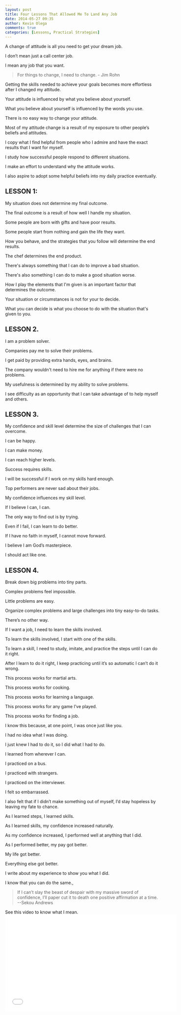 ```yaml
---
layout: post
title: Four Lessons That Allowed Me To Land Any Job
date: 2014-05-27 09:35
author: Kevin Olega
comments: true
categories: [Lessons, Practical Strategies]
---
```

A change of attitude is all you need to get your dream job. 

I don’t mean just a call center job.

I mean any job that you want.

> For things to change, I need to change. - Jim Rohn

Getting the skills needed to achieve your goals becomes more effortless after I changed my attitude.

Your attitude is influenced by what you believe about yourself. 

What you believe about yourself is influenced by the words you use. 

There is no easy way to change your attitude. 

Most of my attitude change is a result of my exposure to other people’s beliefs and attitudes. 

I copy what I find helpful from people who I admire and have the exact results that I want for myself. 

I study how successful people respond to different situations.

I make an effort to understand why the attitude works.

I also aspire to adopt some helpful beliefs into my daily practice eventually. 

## LESSON 1: 

My situation does not determine my final outcome.

The final outcome is a result of how well I handle my situation.

Some people are born with gifts and have poor results. 

Some people start from nothing and gain the life they want. 

How you behave, and the strategies that you follow will determine the end results.

The chef determines the end product.

There's always something that I can do to improve a bad situation.

There's also something I can do to make a good situation worse.

How I play the elements that I'm given is an important factor that determines the outcome.

Your situation or circumstances is not for your to decide.

What you can decide is what you choose to do with the situation that's given to you.  

## LESSON 2. 

I am a problem solver.

Companies pay me to solve their problems. 

I get paid by providing extra hands, eyes, and brains. 

The company wouldn't need to hire me for anything if there were no problems.

My usefulness is determined by my ability to solve problems.

I see difficulty as an opportunity that I can take advantage of to help myself and others. 

## LESSON 3. 

My confidence and skill level determine the size of challenges that I can overcome.

I can be happy.

I can make money.

I can reach higher levels.

Success requires skills.

I will be successful if I work on my skills hard enough.

Top performers are never sad about their jobs. 

My confidence influences my skill level. 

If I believe I can, I can.

The only way to find out is by trying.

Even if I fail, I can learn to do better. 

If I have no faith in myself, I cannot move forward. 

I believe I am God’s masterpiece. 

I should act like one. 

## LESSON 4. 

Break down big problems into tiny parts.

Complex problems feel impossible.

Little problems are easy.

Organize complex problems and large challenges into tiny easy-to-do tasks.

There’s no other way. 

If I want a job, I need to learn the skills involved. 

To learn the skills involved, I start with one of the skills. 

To learn a skill, I need to study, imitate, and practice the steps until I can do it right. 

After I learn to do it right, I keep practicing until it’s so automatic I can’t do it wrong. 

This process works for martial arts. 

This process works for cooking. 

This process works for learning a language. 

This process works for any game I’ve played. 

This process works for finding a job. 

I know this because, at one point, I was once just like you. 

I had no idea what I was doing. 

I just knew I had to do it, so I did what I had to do. 

I learned from wherever I can. 

I practiced on a bus. 

I practiced with strangers. 

I practiced on the interviewer. 

I felt so embarrassed.

I also felt that if I didn’t make something out of myself, I’d stay hopeless by leaving my fate to chance. 

As I learned steps, I learned skills. 

As I learned skills, my confidence increased naturally. 

As my confidence increased, I performed well at anything that I did. 

As I performed better, my pay got better. 

My life got better.

Everything else got better. 

I write about my experience to show you what I did.

I know that you can do the same.,

> If I can’t slay the beast of despair with my massive sword of confidence, I’ll paper cut it to death one positive affirmation at a time. --Sekou Andrews

See this video to know what I mean.<iframe src="//www.youtube.com/embed/ehnl0cd-rcw" width="560" height="315" frameborder="0" allowfullscreen="allowfullscreen"></iframe>